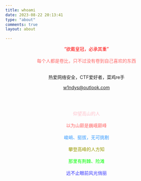 ```yaml
---
title: whoami
date: 2023-08-22 20:13:41
type: "about"
comments: true
layout: about

---
```




<center> <font color='red'>“欲戴皇冠，必承其重”  </font> </center> <br/>

<center> <font color='#FF6666'>每个人都是卷比，只不过没有卷到自己喜欢的东西</font> </center> <br/>

<div style="text-align: center;">
  <p>热爱网络安全，CTF爱好者，菜鸡re手</p>
  <p><a href="mailto:w1ndys@outlook.com">w1ndys@outlook.com</a></p>
</div>

<br/><br/>

<center> <font color='pink'> 仰望高山的人 </font> </font> </center> <br/>

<center> <font color='#FF6666'> 以为山巅是巍峨巅峰 </font> </center> <br/>

<center> <font color='#3399FF'> 峻峭、挺拔，无可挑剔 </font> </center> <br/>

<center> <font color='#999900'> 攀登高峰的人方知 </font> </center> <br/>

<center> <font color='#00FF00'> 那里有荆棘、险滩 </font> </center> <br/>

<center> <font color='#3333FF'> 远不止眼前风光俏丽 </font> </center> <br/>

